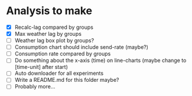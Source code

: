 # Analysis to make

- [x] Recalc-lag compared by groups
- [x] Max weather lag by groups
- [ ] Weather lag box plot by groups? 
- [ ] Consumption chart should include send-rate (maybe?)
- [ ] Consumption rate compared by groups
- [ ] Do something about the x-axis (time) on line-charts (maybe change to [time-unit] after start)
- [ ] Auto downloader for all experiments 
- [ ] Write a README.md for this folder maybe?
- [ ] Probably more...